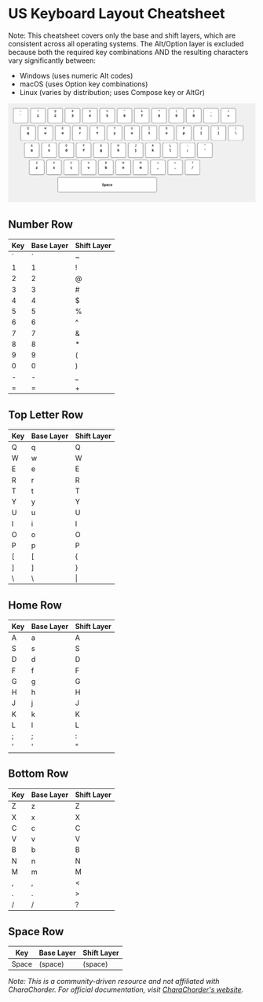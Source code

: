# US Keyboard Layout Cheatsheet

Note: This cheatsheet covers only the base and shift layers, which are consistent across all operating systems. The Alt/Option layer is excluded because both the required key combinations AND the resulting characters vary significantly between:

- Windows (uses numeric Alt codes)
- macOS (uses Option key combinations)
- Linux (varies by distribution; uses Compose key or AltGr)

![US Keyboard Layout with Base and Shift layers](assets/us_base_shift_layers.svg)

## Number Row

| Key | Base Layer | Shift Layer |
| --- | ---------- | ----------- |
| `   | `          | ~           |
| 1   | 1          | !           |
| 2   | 2          | @           |
| 3   | 3          | #           |
| 4   | 4          | $           |
| 5   | 5          | %           |
| 6   | 6          | ^           |
| 7   | 7          | &           |
| 8   | 8          | \*          |
| 9   | 9          | (           |
| 0   | 0          | )           |
| -   | -          | \_          |
| =   | =          | +           |

## Top Letter Row

| Key | Base Layer | Shift Layer |
| --- | ---------- | ----------- |
| Q   | q          | Q           |
| W   | w          | W           |
| E   | e          | E           |
| R   | r          | R           |
| T   | t          | T           |
| Y   | y          | Y           |
| U   | u          | U           |
| I   | i          | I           |
| O   | o          | O           |
| P   | p          | P           |
| [   | [          | {           |
| ]   | ]          | }           |
| \   | \          | \|          |

## Home Row

| Key | Base Layer | Shift Layer |
| --- | ---------- | ----------- |
| A   | a          | A           |
| S   | s          | S           |
| D   | d          | D           |
| F   | f          | F           |
| G   | g          | G           |
| H   | h          | H           |
| J   | j          | J           |
| K   | k          | K           |
| L   | l          | L           |
| ;   | ;          | :           |
| '   | '          | "           |

## Bottom Row

| Key | Base Layer | Shift Layer |
| --- | ---------- | ----------- |
| Z   | z          | Z           |
| X   | x          | X           |
| C   | c          | C           |
| V   | v          | V           |
| B   | b          | B           |
| N   | n          | N           |
| M   | m          | M           |
| ,   | ,          | <           |
| .   | .          | >           |
| /   | /          | ?           |

## Space Row

| Key   | Base Layer | Shift Layer |
| ----- | ---------- | ----------- |
| Space | (space)    | (space)     |

_Note: This is a community-driven resource and not affiliated with CharaChorder. For official documentation, visit [CharaChorder's website](https://www.charachorder.com)._
